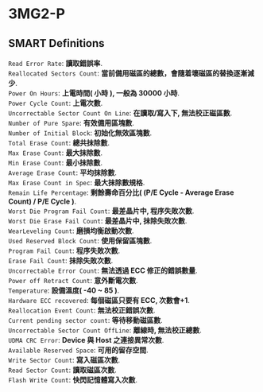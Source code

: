# 3MG2-P

## SMART Definitions
`Read Error Rate`: **讀取錯誤率**.  
`Reallocated Sectors Count`: **當前備用磁區的總數，會隨着壞磁區的替換逐漸減少**.  
`Power On Hours`: **上電時間( 小時 ), 一般為 30000 小時**.  
`Power Cycle Count`:  **上電次數**.  
`Uncorrectable Sector Count On Line`: **在讀取/寫入下, 無法校正磁區數**.   
`Number of Pure Spare`: **有效備用區塊數**.  
`Number of Initial Block`:  **初始化無效區塊數**.  
`Total Erase Count`: **總共抹除數**.   
`Max Erase Count`:  **最大抹除數**.  
`Min Erase Count`: **最小抹除數**.  
`Average Erase Count`: **平均抹除數**.  
`Max Erase Count in Spec`:  **最大抹除數規格**.  
`Remain Life Percentage`:  **剩餘壽命百分比( (P/E Cycle - Average Erase Count) / P/E Cycle )**.  
`Worst Die Program Fail Count`: **最差晶片中, 程序失敗次數**.   
`Worst Die Erase Fail Count`: **最差晶片中, 抹除失敗次數**.   
`WearLeveling Count`: **磨損均衡啟動次數**.   
`Used Reserved Block Count`:  **使用保留區塊數**.  
`Program Fail Count`: **程序失敗次數**.  
`Erase Fail Count`:  **抹除失敗次數**.  
`Uncorrectable Error Count`: **無法透過 ECC 修正的錯誤數量**.  
`Power off Retract Count`: **意外斷電次數**.   
`Temperature`: **設備溫度( -40 ~ 85 )**.   
`Hardware ECC recovered`:  **每個磁區只要有 ECC, 次數會+1**.  
`Reallocation Event Count`: **無法校正錯誤次數**.    
`Current pending sector count`: **等待移動磁區數**.  
`Uncorrectable Sector Count OffLine`: **離線時, 無法校正總數**.    
`UDMA CRC Error`: **Device 與 Host 之連接異常次數**.  
`Available Reserved Space`: **可用的留存空間**.  
`Write Sector Count`: **寫入磁區次數**.  
`Read Sector Count`: **讀取磁區次數**.  
`Flash Write Count`: **快閃記憶體寫入次數**.